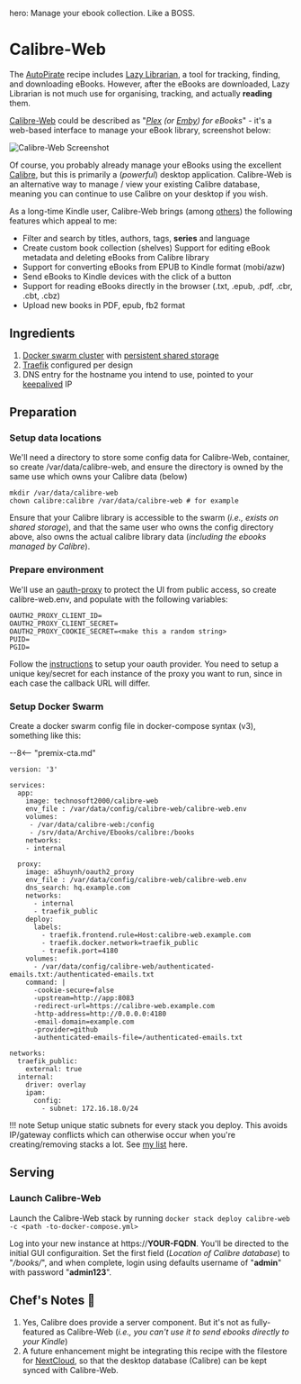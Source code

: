 hero: Manage your ebook collection. Like a BOSS.

# Calibre-Web

The [AutoPirate](/recipes/autopirate/) recipe includes [Lazy Librarian](https://github.com/itsmegb/LazyLibrarian), a tool for tracking, finding, and downloading eBooks. However, after the eBooks are downloaded, Lazy Librarian is not much use for organising, tracking, and actually **reading** them.

[Calibre-Web](https://github.com/janeczku/calibre-web) could be described as "_[Plex](/recipes/plex/) (or [Emby](/recipes/emby/)) for eBooks_" - it's a web-based interface to manage your eBook library, screenshot below:

![Calibre-Web Screenshot](../images/calibre-web.png)

Of course, you probably already manage your eBooks using the excellent [Calibre](https://calibre-ebook.com/), but this is primarily a (_powerful_) desktop application. Calibre-Web is an alternative way to manage / view your existing Calibre database, meaning you can continue to use Calibre on your desktop if you wish.

As a long-time Kindle user, Calibre-Web brings (among [others](https://github.com/janeczku/calibre-web)) the following features which appeal to me:

* Filter and search by titles, authors, tags, **series** and language
* Create custom book collection (shelves)
Support for editing eBook metadata and deleting eBooks from Calibre library
* Support for converting eBooks from EPUB to Kindle format (mobi/azw)
* Send eBooks to Kindle devices with the click of a button
* Support for reading eBooks directly in the browser (.txt, .epub, .pdf, .cbr, .cbt, .cbz)
* Upload new books in PDF, epub, fb2 format


## Ingredients

1. [Docker swarm cluster](/ha-docker-swarm/design/) with [persistent shared storage](/ha-docker-swarm/shared-storage-ceph.md)
2. [Traefik](/ha-docker-swarm/traefik) configured per design
3. DNS entry for the hostname you intend to use, pointed to your [keepalived](/ha-docker-swarm/keepalived/) IP

## Preparation

### Setup data locations

We'll need a directory to store some config data for Calibre-Web, container, so create /var/data/calibre-web, and ensure the directory is owned by the same use which owns your Calibre data (below)

```
mkdir /var/data/calibre-web
chown calibre:calibre /var/data/calibre-web # for example
```

Ensure that your Calibre library is accessible to the swarm (_i.e., exists on shared storage_), and that the same user who owns the config directory above, also owns the actual calibre library data (_including the ebooks managed by Calibre_).

### Prepare environment

We'll use an [oauth-proxy](/reference/oauth_proxy/) to protect the UI from public access, so create calibre-web.env, and populate with the following variables:

```
OAUTH2_PROXY_CLIENT_ID=
OAUTH2_PROXY_CLIENT_SECRET=
OAUTH2_PROXY_COOKIE_SECRET=<make this a random string>
PUID=
PGID=
```

Follow the [instructions](https://github.com/bitly/oauth2_proxy) to setup your oauth provider. You need to setup a unique key/secret for each instance of the proxy you want to run, since in each case the callback URL will differ.


### Setup Docker Swarm

Create a docker swarm config file in docker-compose syntax (v3), something like this:

--8<-- "premix-cta.md"

```
version: '3'

services:
  app:
    image: technosoft2000/calibre-web
    env_file : /var/data/config/calibre-web/calibre-web.env
    volumes:
     - /var/data/calibre-web:/config
     - /srv/data/Archive/Ebooks/calibre:/books
    networks:
    - internal

  proxy:
    image: a5huynh/oauth2_proxy
    env_file : /var/data/config/calibre-web/calibre-web.env
    dns_search: hq.example.com
    networks:
      - internal
      - traefik_public
    deploy:
      labels:
        - traefik.frontend.rule=Host:calibre-web.example.com
        - traefik.docker.network=traefik_public
        - traefik.port=4180
    volumes:
      - /var/data/config/calibre-web/authenticated-emails.txt:/authenticated-emails.txt
    command: |
      -cookie-secure=false
      -upstream=http://app:8083
      -redirect-url=https://calibre-web.example.com
      -http-address=http://0.0.0.0:4180
      -email-domain=example.com
      -provider=github
      -authenticated-emails-file=/authenticated-emails.txt

networks:
  traefik_public:
    external: true
  internal:
    driver: overlay
    ipam:
      config:
        - subnet: 172.16.18.0/24
```

!!! note
    Setup unique static subnets for every stack you deploy. This avoids IP/gateway conflicts which can otherwise occur when you're creating/removing stacks a lot. See [my list](/reference/networks/) here.



## Serving

### Launch Calibre-Web

Launch the Calibre-Web stack by running ```docker stack deploy calibre-web -c <path -to-docker-compose.yml>```

Log into your new instance at https://**YOUR-FQDN**. You'll be directed to the initial GUI configuraition. Set the first field (_Location of Calibre database_) to "_/books/_", and when complete, login using defaults username of "**admin**" with password "**admin123**".

## Chef's Notes 📓

1. Yes, Calibre does provide a server component. But it's not as fully-featured as Calibre-Web (_i.e., you can't use it to send ebooks directly to your Kindle_)
2. A future enhancement might be integrating this recipe with the filestore for [NextCloud](/recipes/nextcloud/), so that the desktop database (Calibre) can be kept synced with Calibre-Web.